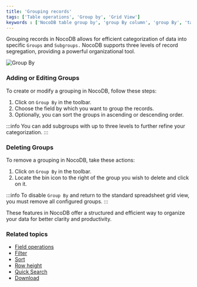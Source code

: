 ```yaml
---
title: 'Grouping records'
tags: ['Table operations', 'Group by', 'Grid View']
keywords : ['NocoDB table group by', 'group By column', 'group By', 'table group by', 'grouping records', 'grouping','group by in table']
---
```



Grouping records in NocoDB allows for efficient categorization of data into specific `Groups` and `Subgroups.` NocoDB supports three levels of record segregation, providing a powerful organizational tool.

![Group By](https://github.com/nocodb/nocodb/assets/86527202/d4bfcdee-85ed-4c98-92ac-12055f9715e4)

### Adding or Editing Groups

To create or modify a grouping in NocoDB, follow these steps:

1. Click on `Group By` in the toolbar.
2. Choose the field by which you want to group the records.
3. Optionally, you can sort the groups in ascending or descending order.

:::info
You can add subgroups with up to three levels to further refine your categorization.
:::

### Deleting Groups

To remove a grouping in NocoDB, take these actions:

1. Click on `Group By` in the toolbar.
2. Locate the bin icon to the right of the group you wish to delete and click on it.

:::info
To disable `Group By` and return to the standard spreadsheet grid view, you must remove all configured groups.
:::

These features in NocoDB offer a structured and efficient way to organize your data for better clarity and productivity.    

### Related topics
- [Field operations](field-operations)
- [Filter](filter)
- [Sort](sort)
- [Row height](row-height)
- [Quick Search](search)
- [Download](download)